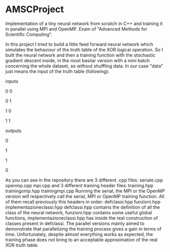 # AMSCProject
Implementation of a tiny neural network from scratch in C++ and training it in parallel using MPI and OpenMP. Exam of "Advanced Methods for Scientific Computing".


In this project I tried to build a little feed forward neural network which simulates the behaviour of the truth table of the XOR logical operation.
So I built the neural network and then a training function with the stochastic gradient descent inside, in the most basilar version with a mini batch concerning the whole dataset, so without shuffling data. In our case "data" just means the input of the truth table (following):

inputs   

0 0               

0 1               

1 0               

1 1               


outputs

0

1

1

0

As you can see in the repository there are 3 different .cpp files:
seriale.cpp   openmp.cpp  mpi.cpp
and 3 different training header files:
training.hpp  trainingomp.hpp trainingmpi.cpp
Running the serial, the MPI or the OpenMP version will respectively call the serial, MPI or OpenMP training function. All of them recall previously this headers in order:
defclassi.hpp funzioni.hpp implementazioneclassi.hpp
defclassi.hpp contains the definition of all the class of the neural network, funzioni.hpp contains some useful global functions, implementazioneclassi.hpp has inside the real construction of classes present in defclassi. The parallel versions mainly aimed to demonstrate that parallelizing the training process gives a gain in terms of time.
Unfortunately, despite almost everything works as expected, the training phase does not bring to an acceptable approximation of the real XOR truth table.
